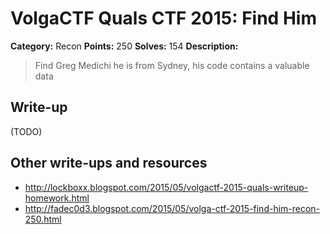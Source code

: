 # VolgaCTF Quals CTF 2015: Find Him

**Category:** Recon
**Points:** 250
**Solves:** 154
**Description:**

> Find Greg Medichi he is from Sydney, his code contains a valuable data

## Write-up

(TODO)

## Other write-ups and resources

* <http://lockboxx.blogspot.com/2015/05/volgactf-2015-quals-writeup-homework.html>
* <http://fadec0d3.blogspot.com/2015/05/volga-ctf-2015-find-him-recon-250.html>
